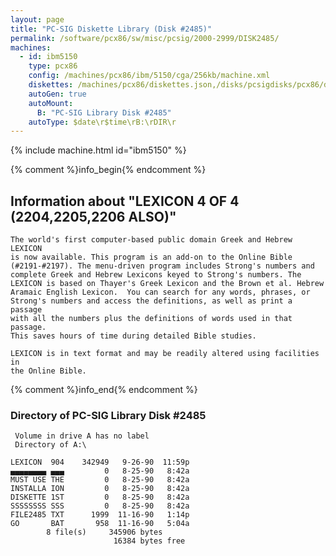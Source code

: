 ```yaml
---
layout: page
title: "PC-SIG Diskette Library (Disk #2485)"
permalink: /software/pcx86/sw/misc/pcsig/2000-2999/DISK2485/
machines:
  - id: ibm5150
    type: pcx86
    config: /machines/pcx86/ibm/5150/cga/256kb/machine.xml
    diskettes: /machines/pcx86/diskettes.json,/disks/pcsigdisks/pcx86/diskettes.json
    autoGen: true
    autoMount:
      B: "PC-SIG Library Disk #2485"
    autoType: $date\r$time\rB:\rDIR\r
---
```


{% include machine.html id="ibm5150" %}

{% comment %}info_begin{% endcomment %}

## Information about "LEXICON 4 OF 4 (2204,2205,2206 ALSO)"

    The world's first computer-based public domain Greek and Hebrew LEXICON
    is now available. This program is an add-on to the Online Bible
    (#2191-#2197). The menu-driven program includes Strong's numbers and
    complete Greek and Hebrew Lexicons keyed to Strong's numbers. The
    LEXICON is based on Thayer's Greek Lexicon and the Brown et al. Hebrew
    Aramaic English Lexicon.  You can search for any words, phrases, or
    Strong's numbers and access the definitions, as well as print a passage
    with all the numbers plus the definitions of words used in that passage.
    This saves hours of time during detailed Bible studies.
    
    LEXICON is in text format and may be readily altered using facilities in
    the Online Bible.
{% comment %}info_end{% endcomment %}


### Directory of PC-SIG Library Disk #2485

     Volume in drive A has no label
     Directory of A:\

    LEXICON  904    342949   9-26-90  11:59p
    ▄▄▄▄▄▄▄▄ ▄▄▄         0   8-25-90   8:42a
    MUST USE THE         0   8-25-90   8:42a
    INSTALLA ION         0   8-25-90   8:42a
    DISKETTE 1ST         0   8-25-90   8:42a
    SSSSSSSS SSS         0   8-25-90   8:42a
    FILE2485 TXT      1999  11-16-90   1:14p
    GO       BAT       958  11-16-90   5:04a
            8 file(s)     345906 bytes
                           16384 bytes free
